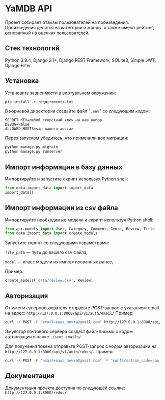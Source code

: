 # YaMDB API
Проект собирает отзывы пользователей на произведения. Произведения делятся на категории и жанры, а также имеют рейтинг, основанный на оценках пользователей.

## Стек технологий
Python 3.9.4, Django 3.1+, Django REST Framework, SQLite3, Simple JWT, Django Filter.

## Установка
Установите зависимости в виртуальном окружении: 
```bash
pip install -r requirements.txt
```
В корневой директории создайте файл "```.env```" со следующим кодом:
```
SECRET_KEY=любой_секретный_ключ_на_ваш_выбор
DEBUG=False
ALLOWED_HOSTS=<ip вашего хоста>
```
Перез запуском убедитесь, что применили все миграции:
```bash
python manage.py migrate
python manage.py runserver
```

## Импорт информации в базу данных
Импортируйте и запустите скрипт используя Python shell:
```python
from data.import_data import import_data
import_data()
```

## Импорт информации из csv файла
Импортируйте необходимые модели и скрипт используя Python shell:
```python
from api.models import User, Category, Comment, Genre, Review, Title
from data.import_data import create_models
```
Запустите скрипт со следующими параметрами:

```file_path``` — путь до вашего csv файла,

```model``` — класс модели из импортированных ранее,

Пример:
```python
create_models('data/review.csv', Review)
```

## Авторизация
От имени суперпользователя отправьте POST-запрос с указанием email на адрес: ```http://127.0.0.1:8000/api/v1/auth/email/```
Пример:
```bash
curl -X POST -F "email=ваша_почта@gmail.com" http://127.0.0.1:8000/api/v1/auth/email/
```
Эмулятор почтового сервера создаст файл-письмо с кодом авторизации в папке ```./sent_emails/```.

Для получения токена отправьте POST-запрос с кодом авторизации на ```http://127.0.0.1:8000/api/v1/auth/token/```.
Пример:
```bash
curl -X POST -F "email=ваша_почта@gmail.com" -F "confirmation_code=ваш_код" http://127.0.0.1:8000/api/v1/auth/token/
```

## Документация
Документация проекта доступна по следующей ссылке:
```http://127.0.0.1:8000/redoc/```
